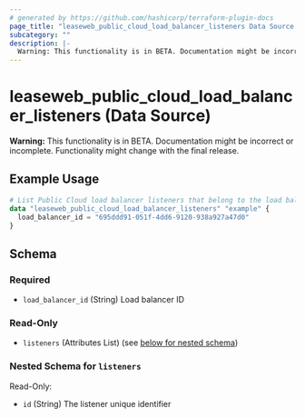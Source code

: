 ```yaml
---
# generated by https://github.com/hashicorp/terraform-plugin-docs
page_title: "leaseweb_public_cloud_load_balancer_listeners Data Source - leaseweb"
subcategory: ""
description: |-
  Warning: This functionality is in BETA. Documentation might be incorrect or incomplete. Functionality might change with the final release.
---
```


# leaseweb_public_cloud_load_balancer_listeners (Data Source)

**Warning:** This functionality is in BETA. Documentation might be incorrect or incomplete. Functionality might change with the final release.

## Example Usage

```terraform
# List Public Cloud load balancer listeners that belong to the load balancer
data "leaseweb_public_cloud_load_balancer_listeners" "example" {
  load_balancer_id = "695ddd91-051f-4dd6-9120-938a927a47d0"
}
```

<!-- schema generated by tfplugindocs -->
## Schema

### Required

- `load_balancer_id` (String) Load balancer ID

### Read-Only

- `listeners` (Attributes List) (see [below for nested schema](#nestedatt--listeners))

<a id="nestedatt--listeners"></a>
### Nested Schema for `listeners`

Read-Only:

- `id` (String) The listener unique identifier
